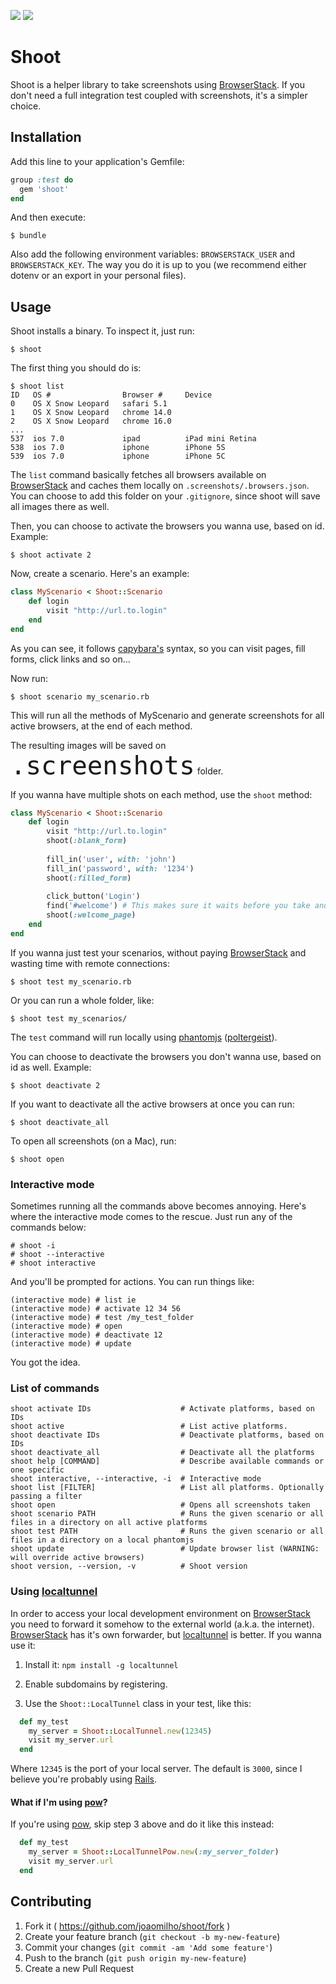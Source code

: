 ![](https://img.shields.io/gem/v/shoot.svg)
![](https://img.shields.io/codeclimate/github/joaomilho/shoot.svg)

# Shoot

Shoot is a helper library to take screenshots using [BrowserStack](https://www.browserstack.com/). If you don't need a full integration test coupled with screenshots, it's a simpler choice.

## Installation

Add this line to your application's Gemfile:

```ruby
group :test do
  gem 'shoot'
end
```

And then execute:

    $ bundle

Also add the following environment variables: `BROWSERSTACK_USER` and `BROWSERSTACK_KEY`. The way you do it is up to you (we recommend either dotenv or an export in your personal files).

## Usage

Shoot installs a binary. To inspect it, just run:

    $ shoot
    
The first thing you should do is:
 
    $ shoot list
	ID   OS #                Browser #     Device
	0    OS X Snow Leopard   safari 5.1
	1    OS X Snow Leopard   chrome 14.0
	2    OS X Snow Leopard   chrome 16.0
	...
	537  ios 7.0             ipad          iPad mini Retina
	538  ios 7.0             iphone        iPhone 5S
	539  ios 7.0             iphone        iPhone 5C
	
The `list` command basically fetches all browsers available on [BrowserStack](https://www.browserstack.com/) and caches them locally on `.screenshots/.browsers.json`. You can choose to add this folder on your `.gitignore`, since shoot will save all images there as well.

Then, you can choose to activate the browsers you wanna use, based on id. Example:

	$ shoot activate 2

Now, create a scenario. Here's an example:

```ruby
class MyScenario < Shoot::Scenario
	def login
		visit "http://url.to.login"
	end
end
```

As you can see, it follows [capybara's](https://github.com/jnicklas/capybara) syntax, so you can visit pages, fill forms, click links and so on...

Now run:

	$ shoot scenario my_scenario.rb
	
This will run all the methods of MyScenario and generate screenshots for all active browsers, at the end of each method.

The resulting images will be saved on <font size="7">	`.screenshots`</font> folder.

If you wanna have multiple shots on each method, use the `shoot` method:

```ruby
class MyScenario < Shoot::Scenario
	def login
		visit "http://url.to.login"
		shoot(:blank_form)
		
		fill_in('user', with: 'john')
		fill_in('password', with: '1234')
		shoot(:filled_form)
		
		click_button('Login')
		find('#welcome') # This makes sure it waits before you take another shot
		shoot(:welcome_page)
	end
end
```


If you wanna just test your scenarios, without paying [BrowserStack](https://www.browserstack.com/) and wasting time with remote connections:

	$ shoot test my_scenario.rb
	
Or you can run a whole folder, like:

	$ shoot test my_scenarios/

The `test` command will run locally using [phantomjs](http://phantomjs.org/) ([poltergeist](https://github.com/teampoltergeist/poltergeist)).

You can choose to deactivate the browsers you don't wanna use, based on id as well. Example:

	$ shoot deactivate 2

If you want to deactivate all the active browsers at once you can run:

	$ shoot deactivate_all

To open all screenshots (on a Mac), run:

	$ shoot open

### Interactive mode

Sometimes running all the commands above becomes annoying. Here's where the interactive mode comes to the rescue. Just run any of the commands below: 

    # shoot -i
    # shoot --interactive
    # shoot interactive    
    
And you'll be prompted for actions. You can run things like:

	(interactive mode) # list ie
	(interactive mode) # activate 12 34 56
	(interactive mode) # test /my_test_folder
	(interactive mode) # open
	(interactive mode) # deactivate 12
	(interactive mode) # update	
	
You got the idea.				

### List of commands

	shoot activate IDs                    # Activate platforms, based on IDs
	shoot active                          # List active platforms.
	shoot deactivate IDs                  # Deactivate platforms, based on IDs
	shoot deactivate_all                  # Deactivate all the platforms
	shoot help [COMMAND]                  # Describe available commands or one specific 
	shoot interactive, --interactive, -i  # Interactive mode
	shoot list [FILTER]                   # List all platforms. Optionally passing a filter
	shoot open                            # Opens all screenshots taken
	shoot scenario PATH                   # Runs the given scenario or all files in a directory on all active platforms
	shoot test PATH                       # Runs the given scenario or all files in a directory on a local phantomjs
	shoot update                          # Update browser list (WARNING: will override active browsers)
	shoot version, --version, -v          # Shoot version

### Using [localtunnel](https://localtunnel.me/)

In order to access your local development environment on [BrowserStack](https://www.browserstack.com/) you need to forward it somehow to the external world (a.k.a. the internet). [BrowserStack](https://www.browserstack.com/) has it's own forwarder, but [localtunnel](https://localtunnel.me/) is better. If you wanna use it:

1. Install it: `npm install -g localtunnel`

2. Enable subdomains by registering.

3. Use the `Shoot::LocalTunnel` class in your test, like this:

``` ruby
  def my_test
    my_server = Shoot::LocalTunnel.new(12345)
    visit my_server.url
  end
```

Where `12345` is the port of your local server. The default is `3000`, since I believe you're probably using [Rails](http://rubyonrails.org/).

#### What if I'm using [pow](http://pow.cx)?

If you're using [pow](http://pow.cx), skip step 3 above and do it like this instead:

``` ruby
  def my_test
    my_server = Shoot::LocalTunnelPow.new(:my_server_folder)
    visit my_server.url
  end
```

## Contributing

1. Fork it ( https://github.com/joaomilho/shoot/fork )
2. Create your feature branch (`git checkout -b my-new-feature`)
3. Commit your changes (`git commit -am 'Add some feature'`)
4. Push to the branch (`git push origin my-new-feature`)
5. Create a new Pull Request
